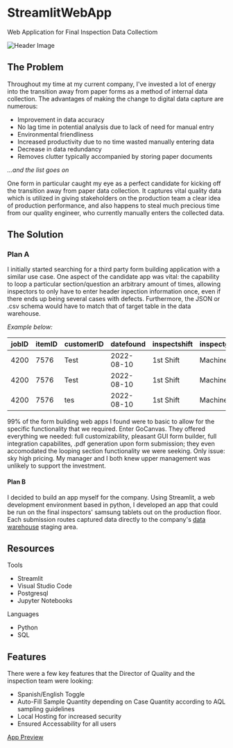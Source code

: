 # StreamlitWebApp
Web Application for Final Inspection Data Collectiom

![Header Image](https://www.sas.com/en_us/insights/big-data/what-is-big-data/_jcr_content/par/styledcontainer_335204280/image.img.jpg/1457718453446.jpg)

## The Problem
Throughout my time at my current company, I've invested a lot of energy into the transition away from paper forms as a method of internal data collection. The advantages of making the change to digital data capture are numerous:
* Improvement in data accuracy
* No lag time in potential analysis due to lack of need for manual entry
* Environmental friendliness
* Increased productivity due to no time wasted manually entering data
* Decrease in data redundancy
* Removes clutter typically accompanied by storing paper documents

*...and the list goes on*

One form in particular caught my eye as a perfect candidate for kicking off the transition away from paper data collection. It captures vital quality data which is utilized in giving stakeholders on the production team a clear idea of production performance, and also happens to steal much precious time from our quality engineer, who currently manually enters the collected data. 

## The Solution

### Plan A
I initially started searching for a third party form building application with a similar use case. One aspect of the candidate app was vital: the capability to loop a particular section/question an arbitrary amount of times, allowing inspectors to only have to enter header inpection information once, even if there ends up being several cases with defects. Furthermore, the JSON or .csv schema would have to match that of target table in the data warehouse.

*Example below:*

|jobID|itemID|customerID|datefound |inspectshift|inspectgluer|caseqty|defectcode|defsamples|totalsamples|
|-----|------|----------|----------|------------|------------|-------|----------|----------------|------------|
|4200 |7576|Test  |2022-08-10|1st Shift   |Machine 12    |1200   |F1        |12              |32          |
|4200 |7576|Test  |2022-08-10|1st Shift   |Machine 12    |1200   |F4        |1               |32          |
|4200 |7576|tes  |2022-08-10|1st Shift   |Machine 12    |1200   |L11       |2               |32          |


99% of the form building web apps I found were to basic to allow for the specific functionality that we required. Enter GoCanvas. They offered everything we needed: full customizability, pleasant GUI form builder, full integration capabilites, .pdf generation upon form submission; they even accomodated the looping section functionality we were seeking. Only issue: sky high pricing. My manager and I both knew upper management was unlikely to support the investment.

#### Plan B
I decided to build an app myself for the company. Using Streamlit, a web development environment based in python, I developed an app that could be run on the final inspectors' samsung tablets out on the production floor. Each submission routes captured data directly to the company's [data warehouse](https://github.com/Jcohen010/CompanyDW) staging area. 

## Resources

Tools
* Streamlit
* Visual Studio Code
* Postgresql
* Jupyter Notebooks

Languages
* Python
* SQL

## Features
There were a few key features that the Director of Quality and the inspection team were looking:
* Spanish/English Toggle
* Auto-Fill Sample Quantity depending on Case Quantity according to AQL sampling guidelines
* Local Hosting for increased security
* Ensured Accessability for all users


[App Preview](https://user-images.githubusercontent.com/104105293/184428035-28b63ce4-dc52-4d52-aee7-1a61603e2267.webm)
